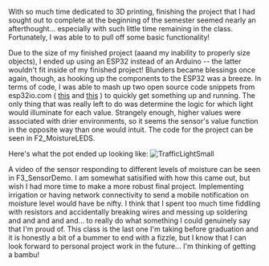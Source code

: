 With so much time dedicated to 3D printing, finishing the project that I had sought out to complete at the beginning of the semester seemed nearly an afterthought... especially with such little time remaining in the class. Fortunately, I was able to to pull off some basic functionality! 

Due to the size of my finished project (aaand my inability to properly size objects), I ended up using an ESP32 instead of an Arduino -- the latter wouldn't fit inside of my finished project! Blunders became blessings once again, though, as hooking up the components to the ESP32 was a breeze. In terms of code, I was able to mash up two open source code snippets from esp32io.com ( [this](https://esp32io.com/tutorials/esp32-soil-moisture-sensor) and [this](https://esp32io.com/tutorials/esp32-traffic-light) ) to quickly get something up and running. The only thing that was really left to do was determine the logic for which light would illuminate for each value. Strangely enough, higher values were associated with drier environments, so it seems the sensor's value function in the opposite way than one would intuit. The code for the project can be seen in F2_MoistureLEDS.   

Here's what the pot ended up looking like:
![TrafficLightSmall](https://github.com/user-attachments/assets/a7a60457-dff6-4a87-83ff-b3a105b1b3be)



A video of the sensor responding to different levels of moisture can be seen in F3_SensorDemo. I am somewhat satisified with how this came out, but wish I had more time to make a more robust final project. Implementing irrigation or having network connectivity to send a mobile notification on moisture level would have be nifty. I think that I spent too much time fiddling with resistors and accidentally breaking wires and messing up soldering and and and and and... to really do what something I could genuinely say that I'm proud of. This class is the last one I'm taking before graduation and it is honestly a bit of a bummer to end with a fizzle, but I know that I can look forward to personal project work in the future... I'm thinking of getting a bambu!
